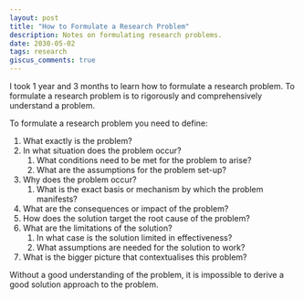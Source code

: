 ```yaml
---
layout: post
title: "How to Formulate a Research Problem"
description: Notes on formulating research problems.
date: 2030-05-02
tags: research
giscus_comments: true
---
```


I took 1 year and 3 months to learn how to formulate a research problem. To formulate a research problem is to rigorously and comprehensively understand a problem.

To formulate a research problem you need to define:

1. What exactly is the problem?
2. In what situation does the problem occur?
    1. What conditions need to be met for the problem to arise?
    2. What are the assumptions for the problem set-up?
3. Why does the problem occur?
    1. What is the exact basis or mechanism by which the problem manifests?
4. What are the consequences or impact of the problem?
5. How does the solution target the root cause of the problem?
6. What are the limitations of the solution?
    1. In what case is the solution limited in effectiveness?
    2. What assumptions are needed for the solution to work?
7. What is the bigger picture that contextualises this problem?

Without a good understanding of the problem, it is impossible to derive a good solution approach to the problem.